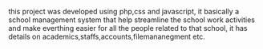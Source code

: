 this project was developed using php,css and javascript,
it basically a school management system that help streamline the school work activities and make everthing easier for all the people related to that school,
it has details on academics,staffs,accounts,filemananegment etc.

